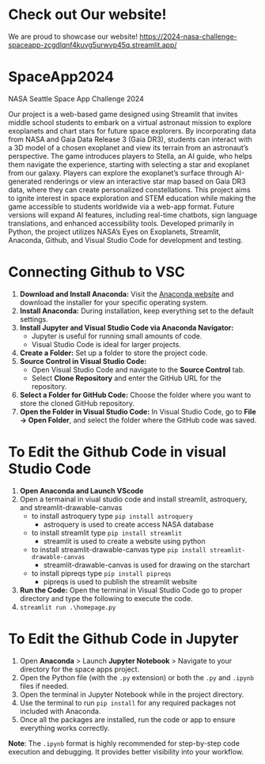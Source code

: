 # Check out Our website! 
We are proud to showcase our website! 
https://2024-nasa-challenge-spaceapp-zcgdlqnf4kuvg5urwvp45q.streamlit.app/ 

# SpaceApp2024
NASA Seattle Space App Challenge 2024

Our project is a web-based game designed using Streamlit that invites middle school students to embark on a virtual astronaut mission to explore exoplanets and chart stars for future space explorers. By incorporating data from NASA and Gaia Data Release 3 (Gaia DR3), students can interact with a 3D model of a chosen exoplanet and view its terrain from an astronaut’s perspective. The game introduces players to Stella, an AI guide, who helps them navigate the experience, starting with selecting a star and exoplanet from our galaxy. Players can explore the exoplanet’s surface through AI-generated renderings or view an interactive star map based on Gaia DR3 data, where they can create personalized constellations. This project aims to ignite interest in space exploration and STEM education while making the game accessible to students worldwide via a web-app format. Future versions will expand AI features, including real-time chatbots, sign language translations, and enhanced accessibility tools. Developed primarily in Python, the project utilizes NASA’s Eyes on Exoplanets, Streamlit, Anaconda, Github, and Visual Studio Code for development and testing.

# Connecting Github to VSC
1) **Download and Install Anaconda:** Visit the [Anaconda website](https://www.anaconda.com/download) and download the installer for your specific operating system.
2) **Install Anaconda:** During installation, keep everything set to the default settings.
3) **Install Jupyter and Visual Studio Code via Anaconda Navigator:**
    * Jupyter is useful for running small amounts of code.
    * Visual Studio Code is ideal for larger projects.
4) **Create a Folder:** Set up a folder to store the project code.
5) **Source Control in Visual Studio Code:**
    * Open Visual Studio Code and navigate to the **Source Control** tab.
    * Select **Clone Repository** and enter the GitHub URL for the repository.
6) **Select a Folder for GitHub Code:** Choose the folder where you want to store the cloned GitHub repository.
7) **Open the Folder in Visual Studio Code:** In Visual Studio Code, go to **File → Open Folder**, and select the folder where the GitHub code was saved.


# To Edit the Github Code in visual Studio Code 
1) **Open Anaconda and Launch VScode**
2) Open a termainal in viual studio code and install streamlit, astroquery, and streamlit-drawable-canvas 
    * to install astroquery type `pip install astroquery`
       * astroquery is used to create access NASA database 
    * to install streamlit type `pip install streamlit`
        * streamlit is used to create a website using python 
    * to install streamlit-drawable-canvas type `pip install streamlit-drawable-canvas`
        * streamlit-drawable-canvas is used for drawing on the starchart 
    * to install pipreqs type `pip install pipreqs` 
        * pipreqs is used to publish the streamlit website  
3) **Run the Code:** Open the terminal in Visual Studio Code go to proper directory and type the following to execute the code.
4) `streamlit run .\homepage.py` 

# To Edit the Github Code in Jupyter 
1)  Open **Anaconda** > Launch **Jupyter Notebook** > Navigate to your directory for the space apps project.
2) Open the Python file (with the `.py` extension) or both the `.py` and `.ipynb` files if needed.
3) Open the terminal in Jupyter Notebook while in the project directory.
4) Use the terminal to run `pip install` for any required packages not included with Anaconda.
5) Once all the packages are installed, run the code or app to ensure everything works correctly.

**Note**: The `.ipynb` format is highly recommended for step-by-step code execution and debugging. It provides better visibility into your workflow.



